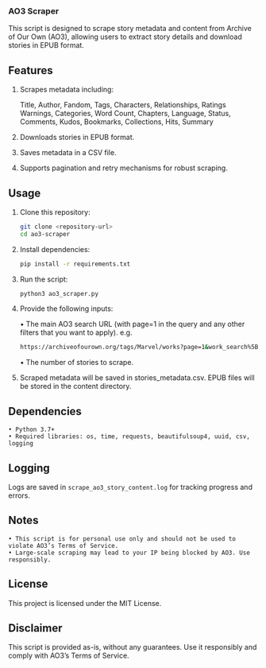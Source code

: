 ### AO3 Scraper

This script is designed to scrape story metadata and content from Archive of Our Own (AO3), allowing users to extract story details and download stories in EPUB format.

## Features

1. Scrapes metadata including:

	Title, Author, Fandom, Tags,
	Characters, Relationships, Ratings
	Warnings, Categories, Word Count,
	Chapters, Language, Status,
	Comments, Kudos, Bookmarks, Collections, Hits,
	Summary
2. Downloads stories in EPUB format.
3. Saves metadata in a CSV file.
4. Supports pagination and retry mechanisms for robust scraping.

## Usage

 1. Clone this repository:

	```bash
 	git clone <repository-url>
	cd ao3-scraper
	```

 2. Install dependencies:
 
 	```bash
  	pip install -r requirements.txt
	```

 3. Run the script:

   	```bash
  	python3 ao3_scraper.py
	```
    
 4. Provide the following inputs:

	• The main AO3 search URL (with page=1 in the query and any other filters that you want to apply). e.g. 

	```bash
	https://archiveofourown.org/tags/Marvel/works?page=1&work_search%5Bcomplete%5D=T&work_search%5Blanguage_id%5D=en&work_search%5Bsort_column%5D=hits
 	```
	
	• The number of stories to scrape.
 5. Scraped metadata will be saved in stories_metadata.csv. EPUB files will be stored in the content directory.

## Dependencies

	• Python 3.7+
	• Required libraries: os, time, requests, beautifulsoup4, uuid, csv, logging


## Logging

Logs are saved in ```scrape_ao3_story_content.log``` for tracking progress and errors.

## Notes

	• This script is for personal use only and should not be used to violate AO3’s Terms of Service.
	• Large-scale scraping may lead to your IP being blocked by AO3. Use responsibly.

## License

This project is licensed under the MIT License.

## Disclaimer

This script is provided as-is, without any guarantees. Use it responsibly and comply with AO3’s Terms of Service.
